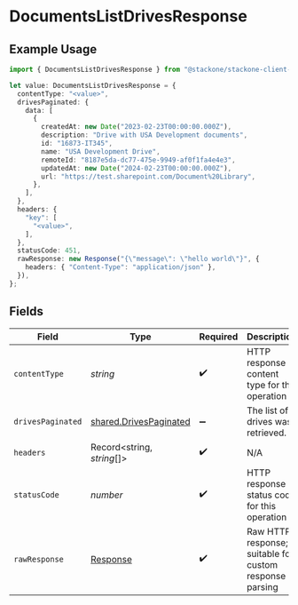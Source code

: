 # DocumentsListDrivesResponse

## Example Usage

```typescript
import { DocumentsListDrivesResponse } from "@stackone/stackone-client-ts/sdk/models/operations";

let value: DocumentsListDrivesResponse = {
  contentType: "<value>",
  drivesPaginated: {
    data: [
      {
        createdAt: new Date("2023-02-23T00:00:00.000Z"),
        description: "Drive with USA Development documents",
        id: "16873-IT345",
        name: "USA Development Drive",
        remoteId: "8187e5da-dc77-475e-9949-af0f1fa4e4e3",
        updatedAt: new Date("2024-02-23T00:00:00.000Z"),
        url: "https://test.sharepoint.com/Document%20Library",
      },
    ],
  },
  headers: {
    "key": [
      "<value>",
    ],
  },
  statusCode: 451,
  rawResponse: new Response("{\"message\": \"hello world\"}", {
    headers: { "Content-Type": "application/json" },
  }),
};
```

## Fields

| Field                                                                   | Type                                                                    | Required                                                                | Description                                                             |
| ----------------------------------------------------------------------- | ----------------------------------------------------------------------- | ----------------------------------------------------------------------- | ----------------------------------------------------------------------- |
| `contentType`                                                           | *string*                                                                | :heavy_check_mark:                                                      | HTTP response content type for this operation                           |
| `drivesPaginated`                                                       | [shared.DrivesPaginated](../../../sdk/models/shared/drivespaginated.md) | :heavy_minus_sign:                                                      | The list of drives was retrieved.                                       |
| `headers`                                                               | Record<string, *string*[]>                                              | :heavy_check_mark:                                                      | N/A                                                                     |
| `statusCode`                                                            | *number*                                                                | :heavy_check_mark:                                                      | HTTP response status code for this operation                            |
| `rawResponse`                                                           | [Response](https://developer.mozilla.org/en-US/docs/Web/API/Response)   | :heavy_check_mark:                                                      | Raw HTTP response; suitable for custom response parsing                 |